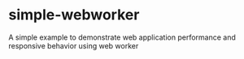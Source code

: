 # simple-webworker
A simple example to demonstrate web application performance and responsive behavior using web worker
